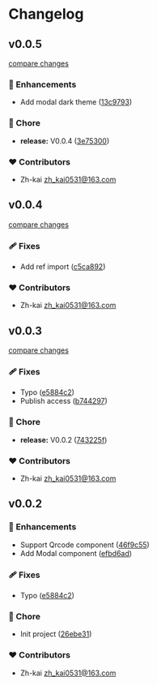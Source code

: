 # Changelog


## v0.0.5

[compare changes](https://github.com/zh-kai/nuxt-ui-components/compare/v0.0.4...v0.0.5)

### 🚀 Enhancements

- Add modal dark theme ([13c9793](https://github.com/zh-kai/nuxt-ui-components/commit/13c9793))

### 🏡 Chore

- **release:** V0.0.4 ([3e75300](https://github.com/zh-kai/nuxt-ui-components/commit/3e75300))

### ❤️ Contributors

- Zh-kai <zh_kai0531@163.com>

## v0.0.4

[compare changes](https://github.com/zh-kai/nuxt-ui-components/compare/v0.0.3...v0.0.4)

### 🩹 Fixes

- Add ref import ([c5ca892](https://github.com/zh-kai/nuxt-ui-components/commit/c5ca892))

### ❤️ Contributors

- Zh-kai <zh_kai0531@163.com>

## v0.0.3

[compare changes](https://github.com/zh-kai/nuxt-ui-components/compare/v0.0.2...v0.0.3)

### 🩹 Fixes

- Typo ([e5884c2](https://github.com/zh-kai/nuxt-ui-components/commit/e5884c2))
- Publish access ([b744297](https://github.com/zh-kai/nuxt-ui-components/commit/b744297))

### 🏡 Chore

- **release:** V0.0.2 ([743225f](https://github.com/zh-kai/nuxt-ui-components/commit/743225f))

### ❤️ Contributors

- Zh-kai <zh_kai0531@163.com>

## v0.0.2


### 🚀 Enhancements

- Support Qrcode component ([46f9c55](https://github.com/zh-kai/nuxt-ui-components/commit/46f9c55))
- Add Modal component ([efbd6ad](https://github.com/zh-kai/nuxt-ui-components/commit/efbd6ad))

### 🩹 Fixes

- Typo ([e5884c2](https://github.com/zh-kai/nuxt-ui-components/commit/e5884c2))

### 🏡 Chore

- Init project ([26ebe31](https://github.com/zh-kai/nuxt-ui-components/commit/26ebe31))

### ❤️ Contributors

- Zh-kai <zh_kai0531@163.com>

